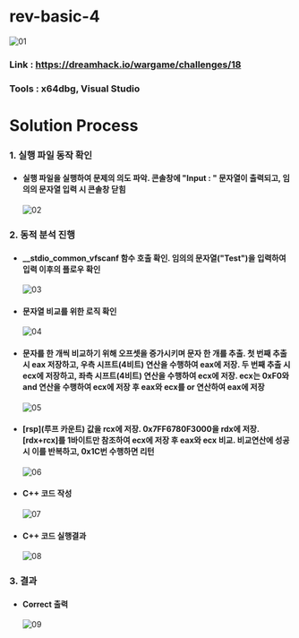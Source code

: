# **rev-basic-4**

![01](https://github.com/idong00/ReversingStudy/blob/main/Problem7/Image/01.PNG?raw=true)
### Link : https://dreamhack.io/wargame/challenges/18
### Tools : x64dbg, Visual Studio

# **Solution Process**
### 1. 실행 파일 동작 확인
  - #### 실행 파일을 실행하여 문제의 의도 파악. 콘솔창에 "Input : " 문자열이 출력되고, 임의의 문자열 입력 시 콘솔창 닫힘
    ![02](https://github.com/idong00/ReversingStudy/blob/main/Problem7/Image/02.PNG?raw=true)

### 2. 동적 분석 진행
  - #### __stdio_common_vfscanf 함수 호출 확인. 임의의 문자열("Test")을 입력하여 입력 이후의 플로우 확인
    ![03](https://github.com/idong00/ReversingStudy/blob/main/Problem7/Image/03.PNG?raw=true)

  - #### 문자열 비교를 위한 로직 확인
    ![04](https://github.com/idong00/ReversingStudy/blob/main/Problem7/Image/04.PNG?raw=true)
    
  - #### 문자를 한 개씩 비교하기 위해 오프셋을 증가시키며 문자 한 개를 추출. 첫 번째 추출 시 eax 저장하고, 우측 시프트(4비트) 연산을 수행하여 eax에 저장. 두 번째 추출 시 ecx에 저장하고, 좌측 시프트(4비트) 연산을 수행하여 ecx에 저장. ecx는 0xF0와 and 연산을 수행하여 ecx에 저장 후 eax와 ecx를 or 연산하여 eax에 저장
    ![05](https://github.com/idong00/ReversingStudy/blob/main/Problem7/Image/05.PNG?raw=true)

  - #### [rsp](루프 카운트) 값을 rcx에 저장. 0x7FF6780F3000을 rdx에 저장. [rdx+rcx]를 1바이트만 참조하여 ecx에 저장 후 eax와 ecx 비교. 비교연산에 성공 시 이를 반복하고, 0x1C번 수행하면 리턴
    ![06](https://github.com/idong00/ReversingStudy/blob/main/Problem7/Image/06.PNG?raw=true)

  - #### C++ 코드 작성
    ![07](https://github.com/idong00/ReversingStudy/blob/main/Problem7/Image/07.PNG?raw=true)

  - #### C++ 코드 실행결과
    ![08](https://github.com/idong00/ReversingStudy/blob/main/Problem7/Image/08.PNG?raw=true)
    
### 3. 결과
  - #### Correct 출력
    ![09](https://github.com/idong00/ReversingStudy/blob/main/Problem7/Image/09.PNG?raw=true)
